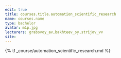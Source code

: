 ```yaml
---
edit: true
title: courses.title.automation_scientific_research
name: courses.name
type: bachelor
avatar: m1p.jpg
lecturers: grabovoy_av,bakhteev_oy,strijov_vv
site:
---
```


{% tf _course/automation_scientific_research.md %}
